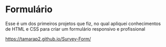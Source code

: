 # Formulário
Esse é um dos primeiros projetos que fiz, no qual apliquei conhecimentos de HTML e CSS para criar um formulário responsivo e profissional

https://tamarap2.github.io/Survey-Form/
